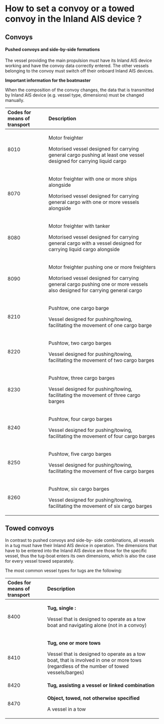 # How to set a convoy or a towed convoy in the Inland AIS device ?

## Convoys

#### Pushed convoys and side-by-side formations

The vessel providing the main propulsion must have its Inland AIS device working and have the convoy data correctly entered. The other vessels belonging to the convoy must switch off their onboard Inland AIS devices.

**Important information for the boatmaster**

When the composition of the convoy changes, the data that is transmitted by Inland AIS device \(e.g. vessel type, dimensions\) must be changed manually.

<table>
  <thead>
    <tr>
      <th style="text-align:left">Codes for means of transport</th>
      <th style="text-align:left">Description</th>
    </tr>
  </thead>
  <tbody>
    <tr>
      <td style="text-align:left">8010</td>
      <td style="text-align:left">
        <p>Motor freighter</p>
        <p>Motorised vessel designed for carrying general cargo pushing at least
          one vessel designed for carrying liquid cargo</p>
      </td>
    </tr>
    <tr>
      <td style="text-align:left">8070</td>
      <td style="text-align:left">
        <p>Motor freighter with one or more ships alongside</p>
        <p>Motorised vessel designed for carrying general cargo with one or more
          vessels alongside</p>
      </td>
    </tr>
    <tr>
      <td style="text-align:left">8080</td>
      <td style="text-align:left">
        <p>Motor freighter with tanker</p>
        <p>Motorised vessel designed for carrying general cargo with a vessel designed
          for carrying liquid cargo alongside</p>
      </td>
    </tr>
    <tr>
      <td style="text-align:left">8090</td>
      <td style="text-align:left">
        <p>Motor freighter pushing one or more freighters</p>
        <p>Motorised vessel designed for carrying general cargo pushing one or more
          vessels also designed for carrying general cargo</p>
      </td>
    </tr>
    <tr>
      <td style="text-align:left">8210</td>
      <td style="text-align:left">
        <p>Pushtow, one cargo barge</p>
        <p>Vessel designed for pushing/towing, facilitating the movement of one cargo
          barge</p>
      </td>
    </tr>
    <tr>
      <td style="text-align:left">8220</td>
      <td style="text-align:left">
        <p>Pushtow, two cargo barges</p>
        <p>Vessel designed for pushing/towing, facilitating the movement of two cargo
          barges</p>
      </td>
    </tr>
    <tr>
      <td style="text-align:left">8230</td>
      <td style="text-align:left">
        <p>Pushtow, three cargo barges</p>
        <p>Vessel designed for pushing/towing, facilitating the movement of three
          cargo barges</p>
      </td>
    </tr>
    <tr>
      <td style="text-align:left">8240</td>
      <td style="text-align:left">
        <p>Pushtow, four cargo barges</p>
        <p>Vessel designed for pushing/towing, facilitating the movement of four
          cargo barges</p>
      </td>
    </tr>
    <tr>
      <td style="text-align:left">8250</td>
      <td style="text-align:left">
        <p>Pushtow, five cargo barges</p>
        <p>Vessel designed for pushing/towing, facilitating the movement of five
          cargo barges</p>
      </td>
    </tr>
    <tr>
      <td style="text-align:left">8260</td>
      <td style="text-align:left">
        <p>Pushtow, six cargo barges</p>
        <p>Vessel designed for pushing/towing, facilitating the movement of six cargo
          barges</p>
      </td>
    </tr>
  </tbody>
</table>

## Towed convoys

In contrast to pushed convoys and side-by- side combinations, all vessels in a tug must have their Inland AIS device in operation. The dimensions that have to be entered into the Inland AIS device are those for the specific vessel, thus the tug-boat enters its own dimensions, which is also the case for every vessel towed separately.

The most common vessel types for tugs are the following:

<table>
  <thead>
    <tr>
      <th style="text-align:left">Codes for means of transport</th>
      <th style="text-align:left">Description</th>
    </tr>
  </thead>
  <tbody>
    <tr>
      <td style="text-align:left">8400</td>
      <td style="text-align:left">
        <p><b>Tug, single :</b>
        </p>
        <p>Vessel that is designed to operate as a tow boat and navigating alone
          (not in a convoy)</p>
      </td>
    </tr>
    <tr>
      <td style="text-align:left">8410</td>
      <td style="text-align:left">
        <p><b>Tug, one or more tows</b>
        </p>
        <p>Vessel that is designed to operate as a tow boat, that is involved in
          one or more tows (regardless of the number of towed vessels/barges)</p>
      </td>
    </tr>
    <tr>
      <td style="text-align:left">8420</td>
      <td style="text-align:left"><b>Tug, assisting a vessel or linked combination</b>
      </td>
    </tr>
    <tr>
      <td style="text-align:left">8470</td>
      <td style="text-align:left">
        <p><b>Object, towed, not otherwise specified</b>
        </p>
        <p>A vessel in a tow</p>
      </td>
    </tr>
  </tbody>
</table>

